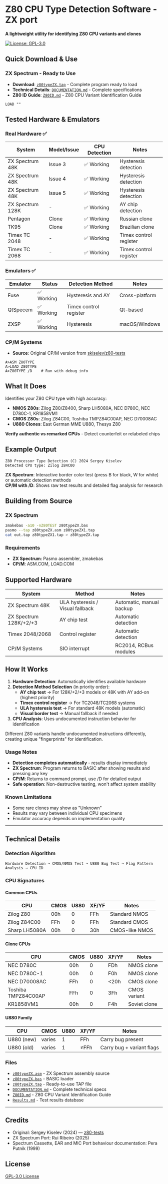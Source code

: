 # Z80 CPU Type Detection Software - ZX port

**A lightweight utility for identifying Z80 CPU variants and clones**

[![License: GPL-3.0](https://img.shields.io/badge/License-GPL%203.0-blue.svg)](https://www.gnu.org/licenses/gpl-3.0)

## Quick Download & Use

### ZX Spectrum - Ready to Use
- **Download**: [`z80typeZX.tap`](./z80typeZX.tap) - Complete program ready to load
- **Technical Details**: [`DOCUMENTATION.md`](./Documentation/DOCUMENTATION.md) - Complete specifications
- **Z80 ID Guide**: [`Z80ID.md`](./Documentation/Z80ID.md) - Z80 CPU Variant Identification Guide


```basic
LOAD ""
```

## Tested Hardware & Emulators

### Real Hardware ✅
| System | Model/Issue | CPU Detection | Notes |
|--------|-------------|---------------|-------|
| ZX Spectrum 48K | Issue 3 | ✅ Working | Hysteresis detection |
| ZX Spectrum 48K | Issue 4 | ✅ Working | Hysteresis detection |
| ZX Spectrum 48K | Issue 5 | ✅ Working | Hysteresis detection |
| ZX Spectrum 128K | - | ✅ Working | AY chip detection |
| Pentagon | Clone | ✅ Working | Russian clone |
| TK95 | Clone | ✅ Working | Brazilian clone |
| Timex TC 2048 | - | ✅ Working | Timex control register |
| Timex TC 2068 | - | ✅ Working | Timex control register |

### Emulators ✅

| Emulator | Status | Detection Method | Notes |
|----------|--------|------------------|-------|
| Fuse | ✅ Working | Hysteresis and AY | Cross-platform |
| QtSpecem | ✅ Working | Timex control register | Qt-based |
| ZXSP | ✅ Working | Hysteresis | macOS/Windows |

### CP/M Systems
- **Source**: Original CP/M version from [skiselev/z80-tests](https://github.com/skiselev/z80-tests)
```
A>ASM Z80TYPE
A>LOAD Z80TYPE
A>Z80TYPE /D    # Run with debug info
```

## What It Does

Identifies your Z80 CPU type with high accuracy:

- **NMOS Z80s**: Zilog Z80/Z8400, Sharp LH5080A, NEC D780C, NEC D780C-1, KR1858VM1
- **CMOS Z80s**: Zilog Z84C00, Toshiba TMPZ84C00AP, NEC D70008AC  
- **U880 Clones**: East German MME U880, Thesys Z80

**Verify authentic vs remarked CPUs** - Detect counterfeit or relabeled chips

## Example Output

```
Z80 Processor Type Detection (C) 2024 Sergey Kiselev
Detected CPU type: Zilog Z84C00
```

**ZX Spectrum**: Interactive border color test (press B for black, W for white) or automatic detection methods  
**CP/M with /D**: Shows raw test results and detailed flag analysis for research

## Building from Source

### ZX Spectrum
```bash
zmakebas -a10 -nZ80TEST z80typeZX.bas
pasmo --tap z80typeZX.asm z80typeZX1.tap
cat out.tap z80typeZX1.tap > z80typeZX.tap
```

### Requirements
- **ZX Spectrum**: Pasmo assembler, zmakebas
- **CP/M**: ASM.COM, LOAD.COM

## Supported Hardware

| System | Method | Notes |
|--------|--------|-------|
| ZX Spectrum 48K | ULA hysteresis / Visual fallback | Automatic, manual backup |
| ZX Spectrum 128K/+2/+3 | AY chip test | Automatic detection |
| Timex 2048/2068 | Control register | Automatic detection |
| CP/M Systems | SIO interrupt | RC2014, RCBus modules |

## How It Works

1. **Hardware Detection**: Automatically identifies available hardware
2. **Detection Method Selection** (in priority order):
   - **AY chip test** → For 128K/+2/+3 models or 48K with AY add-on (highest priority)
   - **Timex control register** → For TC2048/TC2068 systems  
   - **ULA hysteresis test** → For standard 48K models (automatic)
   - **Visual border test** → Manual fallback if needed
3. **CPU Analysis**: Uses undocumented instruction behavior for identification

Different Z80 variants handle undocumented instructions differently, creating unique "fingerprints" for identification.

### Usage Notes
- **Detection completes automatically** - results display immediately
- **ZX Spectrum**: Program returns to BASIC after showing results and pressing any key
- **CP/M**: Returns to command prompt, use /D for detailed output
- **Safe operation**: Non-destructive testing, won't affect system stability

### Known Limitations
- Some rare clones may show as "Unknown"
- Results may vary between individual CPU specimens
- Emulator accuracy depends on implementation quality

---

## Technical Details

### Detection Algorithm
```
Hardware Detection → CMOS/NMOS Test → U880 Bug Test → Flag Pattern Analysis → CPU ID
```

### CPU Signatures

#### Common CPUs
| CPU | CMOS | U880 | XF/YF | Notes |
|-----|------|------|-------|-------|
| Zilog Z80 | 00h | 0 | FFh | Standard NMOS |
| Zilog Z84C00 | FFh | 0 | FFh | Standard CMOS |
| Sharp LH5080A | 00h | 0 | 30h | CMOS-like NMOS |

#### Clone CPUs
| CPU | CMOS | U880 | XF/YF | Notes |
|-----|------|------|-------|-------|
| NEC D780C | 00h | 0 | FDh | NMOS clone |
| NEC D780C-1| 00h | 0 | F0h | NMOS clone |
| NEC D70008AC | FFh | 0 | <20h | CMOS clone |
| Toshiba TMPZ84C00AP | FFh | 0 | 3Fh | CMOS variant |
| KR1858VM1 | 00h | 0 | F4h | Soviet clone |

#### U880 Family
| CPU | CMOS | U880 | XF/YF | Notes |
|-----|------|------|-------|-------|
| U880 (new) | varies | 1 | FFh | Carry bug present |
| U880 (old) | varies | 1 | ≠FFh | Carry bug + variant flags |

### Files
- [`z80typeZX.asm`](./z80typeZX.asm) - ZX Spectrum assembly source
- [`z80typeZX.bas`](./z80typeZX.bas) - BASIC loader
- [`z80typeZX.tap`](./z80typeZX.tap) - Ready-to-use TAP file
- [`DOCUMENTATION.md`](./Documentation/DOCUMENTATION.md) - Complete technical specs
- [`Z80ID.md`](./Documentation/Z80ID.md) - Z80 CPU Variant Identification Guide
- [`Results.md`](./Documentation/Results.md) - Test results database

---

## Credits  
- Original: Sergey Kiselev (2024) — [z80-tests](https://github.com/skiselev/z80-tests)  
- ZX Spectrum Port: Rui Ribeiro (2025)  
- Spectrum Cassette, EAR and MIC Port behaviour documentation: Pera Putnik (1999)

## License

[GPL-3.0 License](https://www.gnu.org/licenses/gpl-3.0.en.html)


